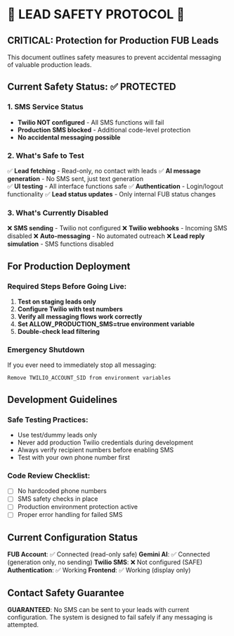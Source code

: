 # 🚨 LEAD SAFETY PROTOCOL 🚨

## CRITICAL: Protection for Production FUB Leads

This document outlines safety measures to prevent accidental messaging of valuable production leads.

## Current Safety Status: ✅ PROTECTED

### 1. SMS Service Status
- **Twilio NOT configured** - All SMS functions will fail
- **Production SMS blocked** - Additional code-level protection
- **No accidental messaging possible**

### 2. What's Safe to Test
✅ **Lead fetching** - Read-only, no contact with leads
✅ **AI message generation** - No SMS sent, just text generation  
✅ **UI testing** - All interface functions safe
✅ **Authentication** - Login/logout functionality
✅ **Lead status updates** - Only internal FUB status changes

### 3. What's Currently Disabled
❌ **SMS sending** - Twilio not configured
❌ **Twilio webhooks** - Incoming SMS disabled
❌ **Auto-messaging** - No automated outreach
❌ **Lead reply simulation** - SMS functions disabled

## For Production Deployment

### Required Steps Before Going Live:
1. **Test on staging leads only**
2. **Configure Twilio with test numbers**
3. **Verify all messaging flows work correctly**
4. **Set ALLOW_PRODUCTION_SMS=true environment variable**
5. **Double-check lead filtering**

### Emergency Shutdown
If you ever need to immediately stop all messaging:
```
Remove TWILIO_ACCOUNT_SID from environment variables
```

## Development Guidelines

### Safe Testing Practices:
- Use test/dummy leads only
- Never add production Twilio credentials during development
- Always verify recipient numbers before enabling SMS
- Test with your own phone number first

### Code Review Checklist:
- [ ] No hardcoded phone numbers
- [ ] SMS safety checks in place  
- [ ] Production environment protection active
- [ ] Proper error handling for failed SMS

## Current Configuration Status

**FUB Account**: ✅ Connected (read-only safe)
**Gemini AI**: ✅ Connected (generation only, no sending)
**Twilio SMS**: ❌ Not configured (SAFE)
**Authentication**: ✅ Working
**Frontend**: ✅ Working (display only)

## Contact Safety Guarantee

**GUARANTEED**: No SMS can be sent to your leads with current configuration. The system is designed to fail safely if any messaging is attempted.